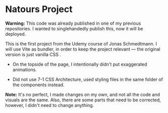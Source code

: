 # Natours Project

**Warning:** This code was already published in one of my previous repositories. I wanted to singlehandedly publish this, now it will be deployed.

This is the first project from the Udemy course of Jonas Schmedtmann. I will use Vite as bundler, in order to keep the project relevant — the original version is just vanilla CSS .

- On the topside of the page, I intentionally didn't put exaggerated animations.

- Did not use 7-1 CSS Architecture, used styling files in the same folder of the components instead.

**Note:** It's no perfect, I made changes on my own, and not all the code and visuals are the same. Also, there are some parts that need to be corrected, however, I didn't need to change anything.

